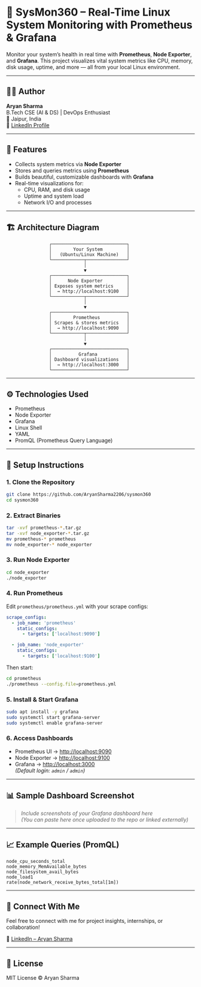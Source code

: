 # 🔧 SysMon360 – Real-Time Linux System Monitoring with Prometheus & Grafana

Monitor your system’s health in real time with **Prometheus**, **Node Exporter**, and **Grafana**. This project visualizes vital system metrics like CPU, memory, disk usage, uptime, and more — all from your local Linux environment.

---

## 👨‍💻 Author

**Aryan Sharma**  
B.Tech CSE (AI & DS) | DevOps Enthusiast  
📍 Jaipur, India  
🔗 [LinkedIn Profile](https://www.linkedin.com/in/aryan-sharma-a2a240353/)

---

## 📌 Features

- Collects system metrics via **Node Exporter**
- Stores and queries metrics using **Prometheus**
- Builds beautiful, customizable dashboards with **Grafana**
- Real-time visualizations for:
  - CPU, RAM, and disk usage
  - Uptime and system load
  - Network I/O and processes

---

## 🏗️ Architecture Diagram

```
                ┌────────────────────────────┐
                │        Your System         │
                │   (Ubuntu/Linux Machine)   │
                └────────────┬───────────────┘
                             │
                             ▼
                ┌────────────────────────────┐
                │      Node Exporter         │
                │ Exposes system metrics     │
                │  → http://localhost:9100   │
                └────────────┬───────────────┘
                             │
                             ▼
                ┌────────────────────────────┐
                │        Prometheus          │
                │ Scrapes & stores metrics   │
                │  → http://localhost:9090   │
                └────────────┬───────────────┘
                             │
                             ▼
                ┌────────────────────────────┐
                │          Grafana           │
                │ Dashboard visualizations   │
                │  → http://localhost:3000   │
                └────────────────────────────┘
```

---

## ⚙️ Technologies Used

- Prometheus
- Node Exporter
- Grafana
- Linux Shell
- YAML
- PromQL (Prometheus Query Language)

---

## 🚀 Setup Instructions

### 1. Clone the Repository
```bash
git clone https://github.com/AryanSharma2206/sysmon360
cd sysmon360
```

### 2. Extract Binaries
```bash
tar -xvf prometheus-*.tar.gz
tar -xvf node_exporter-*.tar.gz
mv prometheus-* prometheus
mv node_exporter-* node_exporter
```

### 3. Run Node Exporter
```bash
cd node_exporter
./node_exporter
```

### 4. Run Prometheus
Edit `prometheus/prometheus.yml` with your scrape configs:
```yaml
scrape_configs:
  - job_name: 'prometheus'
    static_configs:
      - targets: ['localhost:9090']

  - job_name: 'node_exporter'
    static_configs:
      - targets: ['localhost:9100']
```

Then start:
```bash
cd prometheus
./prometheus --config.file=prometheus.yml
```

### 5. Install & Start Grafana
```bash
sudo apt install -y grafana
sudo systemctl start grafana-server
sudo systemctl enable grafana-server
```

### 6. Access Dashboards

- Prometheus UI → [http://localhost:9090](http://localhost:9090)  
- Node Exporter → [http://localhost:9100](http://localhost:9100)  
- Grafana → [http://localhost:3000](http://localhost:3000)  
  *(Default login: `admin` / `admin`)*

---

## 📊 Sample Dashboard Screenshot

> _Include screenshots of your Grafana dashboard here_  
> *(You can paste here once uploaded to the repo or linked externally)*

---

## 📈 Example Queries (PromQL)

```promql
node_cpu_seconds_total
node_memory_MemAvailable_bytes
node_filesystem_avail_bytes
node_load1
rate(node_network_receive_bytes_total[1m])
```

---

## 📢 Connect With Me

Feel free to connect with me for project insights, internships, or collaboration!

🔗 [LinkedIn – Aryan Sharma](https://www.linkedin.com/in/aryan-sharma-a2a240353/)

---

## 📄 License

MIT License © Aryan Sharma
